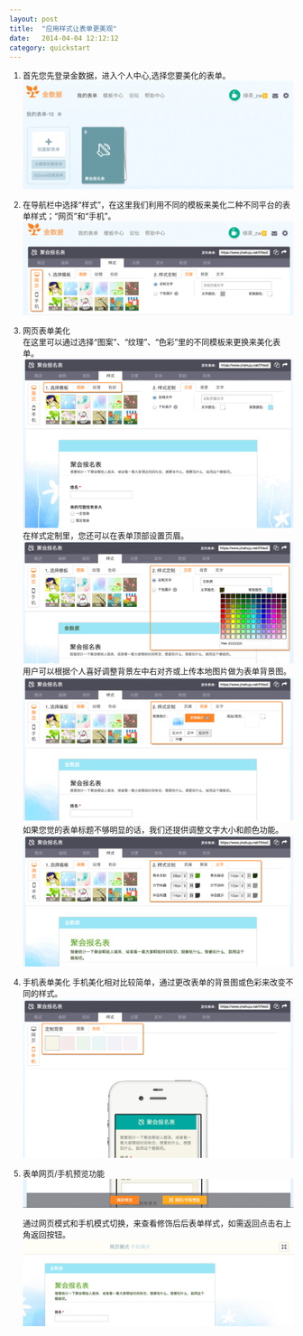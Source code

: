 ```yaml
---
layout: post
title:  "应用样式让表单更美观"
date:   2014-04-04 12:12:12
category: quickstart
---
```


1. 首先您先登录金数据，进入个人中心,选择您要美化的表单。
![样式](/images/style-1.png) 

2. 在导航栏中选择“样式”，在这里我们利用不同的模板来美化二种不同平台的表单样式；“网页”和“手机”。  
![样式](/images/style-2.png) 

3. 网页表单美化  
   在这里可以通过选择“图案”、“纹理”、“色彩”里的不同模板来更换来美化表单。
![样式](/images/style-3.png)   
   在样式定制里，您还可以在表单顶部设置页眉。  
![样式](/images/style-4.png)   
   用户可以根据个人喜好调整背景左中右对齐或上传本地图片做为表单背景图。
![样式](/images/style-5.png)  
   如果您觉的表单标题不够明显的话，我们还提供调整文字大小和颜色功能。
![样式](/images/style-6.png)
   
4. 手机表单美化
   手机美化相对比较简单，通过更改表单的背景图或色彩来改变不同的样式。
![样式](/images/style-7.png)  

5. 表单网页/手机预览功能
![样式](/images/style-8.png)  

   通过网页模式和手机模式切换，来查看修饰后后表单样式，如需返回点击右上角返回按钮。
![样式](/images/style-9.png)


